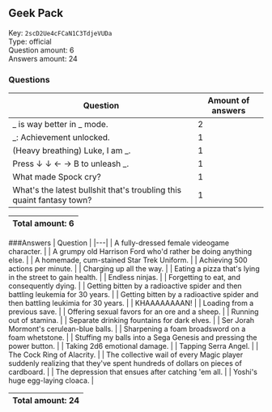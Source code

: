 ## Geek Pack
Key: `2scD2Ue4cFCaN1C3TdjeVUDa`  
Type: official  
Question amount: 6  
Answers amount: 24
### Questions
| Question | Amount of answers |
|---|---|
| _ is way better in _ mode. | 2 |
| _: Achievement unlocked. | 1 |
| (Heavy breathing) Luke, I am _. | 1 |
| Press ↓ ↓ ← → B to unleash _. | 1 |
| What made Spock cry? | 1 |
| What's the latest bullshit that's troubling this quaint fantasy town? | 1 |

|Total amount: 6|
|---|
###Answers
| Question |
|---|
| A fully-dressed female videogame character. |
| A grumpy old Harrison Ford who'd rather be doing anything else. |
| A homemade, cum-stained Star Trek Uniform. |
| Achieving 500 actions per minute. |
| Charging up all the way. |
| Eating a pizza that's lying in the street to gain health. |
| Endless ninjas. |
| Forgetting to eat, and consequently dying. |
| Getting bitten by a radioactive spider and then battling leukemia for 30 years. |
| Getting bitten by a radioactive spider and then battling leukimia for 30 years. |
| KHAAAAAAAAN! |
| Loading from a previous save. |
| Offering sexual favors for an ore and a sheep. |
| Running out of stamina. |
| Separate drinking fountains for dark elves. |
| Ser Jorah Mormont's cerulean-blue balls. |
| Sharpening a foam broadsword on a foam whetstone. |
| Stuffing my balls into a Sega Genesis and pressing the power button. |
| Taking 2d6 emotional damage. |
| Tapping Serra Angel. |
| The Cock Ring of Alacrity. |
| The collective wail of every Magic player suddenly realizing that they've spent hundreds of dollars on pieces of cardboard. |
| The depression that ensues after catching 'em all. |
| Yoshi's huge egg-laying cloaca. |

|Total amount: 24|
|---|